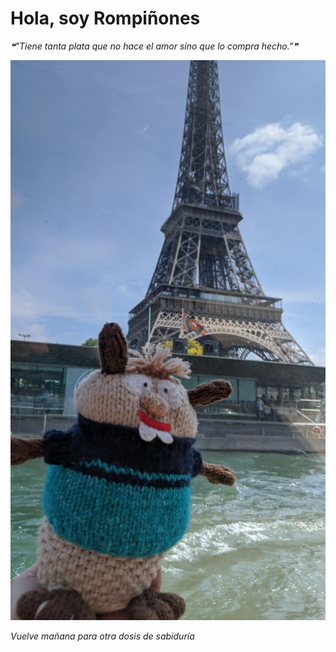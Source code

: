 # Hola, soy Rompiñones

<!--STARTS_HERE_QUOTE_README-->
<i>❝"Tiene tanta plata que no hace el amor sino que lo compra hecho."❞</i>
<!--ENDS_HERE_QUOTE_README-->

<!--START_SECTION:update_image-->
![alt text](https://raw.githubusercontent.com/focaalvarez/rompinones/main/.github/images/IMG_20220501_154404.jpg?raw=true)
<!--END_SECTION:update_image-->

*Vuelve mañana para otra dosis de sabiduría*

